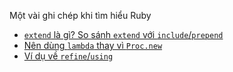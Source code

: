 Một vài ghi chép khi tìm hiểu Ruby  
- [`extend` là gì? So sánh `extend` với `include`/`prepend`](https://github.com/52/rb-notes/blob/master/notes/extend.md)
- [Nên dùng `lambda` thay vì `Proc.new`](https://github.com/52/rb-notes/blob/master/notes/lambda_vs_proc.md)
- [Ví dụ về `refine`/`using`](https://github.com/52/rb-notes/blob/master/notes/refine.md)